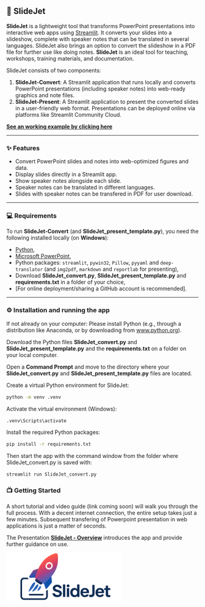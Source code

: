## 🚀 SlideJet

**SlideJet** is a lightweight tool that transforms PowerPoint presentations into interactive web apps using [Streamlit](https://streamlit.io). It converts your slides into a slideshow, complete with speaker notes that can be translated in several languages. SlideJet also brings an option to convert the slideshow in a PDF file for further use like doing notes. **SlideJet** is an ideal tool for teaching, workshops, training materials, and documentation.

SlideJet consists of two components:

1. **SlideJet-Convert**: A Streamlit application that runs locally and converts PowerPoint presentations (including speaker notes) into web-ready graphics and note files.
2. **SlideJet-Present**: A Streamlit application to present the converted slides in a user-friendly web format. Presentations can be deployed online via platforms like Streamlit Community Cloud.

[**See an working example by clicking here**](https://slidejet-outline.streamlit.app/)

---

### ✨ Features

- Convert PowerPoint slides and notes into web-optimized figures and data.
- Display slides directly in a Streamlit app.
- Show speaker notes alongside each slide.
- Speaker notes can be translated in different languages.
- Slides with speaker notes can be transfered in PDF for user download.

---

### 💻 Requirements

To run **SlideJet-Convert** (and **SlideJet_present_template.py**), you need the following installed locally (on **Windows**):

- [Python](https://www.python.org/downloads/),
- [Microsoft PowerPoint](https://www.microsoft.com/microsoft-365/powerpoint),
- Python packages: `streamlit`, `pywin32`, `Pillow`, `pyyaml` and `deep-translator` (and `img2pdf`, `markdown` and `reportlab` for presenting),
- Download **SlideJet_convert.py**, **SlideJet_present_template.py** and **requirements.txt** in a folder of your choice,
- [For online deployment/sharing a GitHub account is recommended].
  
---

### ⚙️ Installation and running the app

If not already on your computer: Please install Python (e.g., through a distribution like Anaconda, or by downloading from www.python.org).

Download the Python files **SlideJet_convert.py** and **SlideJet_present_template.py** and the **requirements.txt** on a folder on your local computer.

Open a **Command Prompt** and move to the directory where your **SlideJet_convert.py** and **SlideJet_present_template.py** files are located.

Create a virtual Python environment for SlideJet:

```bash
python -m venv .venv
```

Activate the virtual environment (Windows):

```bash
.venv\Scripts\activate
```

Install the required Python packages:

```bash
pip install -r requirements.txt
```

Then start the app with the command window from the folder where SlideJet_convert.py is saved with:

```bash
streamlit run SlideJet_convert.py
```

### 📺 Getting Started

A short tutorial and video guide (link coming soon) will walk you through the full process.
With a decent internet connection, the entire setup takes just a few minutes. Subsequent transfering of Powerpoint presentation in web applications is just a matter of seconds.

The Presentation [**SlideJet - Overview**](https://slidejet-outline.streamlit.app/) introduces the app and provide further guidance on use.

<img src="FIGS/SlideJet_Logo_Wide_small.png" alt="SlideJet Logo" width="300">
